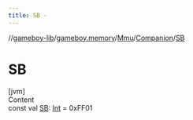 ```yaml
---
title: SB -
---
```

//[gameboy-lib](../../../index.md)/[gameboy.memory](../../index.md)/[Mmu](../index.md)/[Companion](index.md)/[SB](-s-b.md)



# SB  
[jvm]  
Content  
const val [SB](-s-b.md): [Int](https://kotlinlang.org/api/latest/jvm/stdlib/kotlin/-int/index.html) = 0xFF01  



